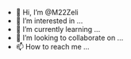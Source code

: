 - 👋 Hi, I’m @M22Zeli
- 👀 I’m interested in ...
- 🌱 I’m currently learning ...
- 💞️ I’m looking to collaborate on ...
- 📫 How to reach me ...

<!---
M22Zeli/M22Zeli is a ✨ special ✨ repository because its `README.md` (this file) appears on your GitHub profile.
You can click the Preview link to take a look at your changes.
--->
